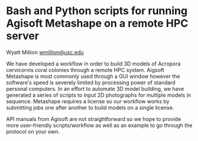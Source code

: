 # Bash and Python scripts for running Agisoft Metashape on a remote HPC server 

Wyatt Million wmillion@usc.edu 

We have developed a workflow in order to build 3D models of Acropora cervicornis coral colonies through a remote HPC system. Aigsoft Metashape is most commonly used through a GUI window however the software's speed is severely limited by processing power of standard personal computers. In an effort to automate 3D model building, we have generated a series of scripts to input 2D photographs for multiple models in sequence. Metashape requires a license so our workflow works by submitting jobs one after another to build models on a single license. 

API manuals from Agisoft are not straightforward so we hope to provide more user-friendly scripts/workflow as well as an example to go through the protocol on your own.
